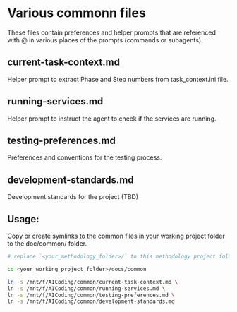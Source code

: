 # Various commonn files 

These files contain preferences and helper prompts that are referenced with @ in various places of the prompts (commands or subagents).

## current-task-context.md

Helper prompt to extract Phase and Step numbers from task_context.ini file.

## running-services.md

Helper prompt to instruct the agent to check if the services are running.

## testing-preferences.md

Preferences and conventions for the testing process.

## development-standards.md

Development standards for the project (TBD)


## Usage:
Copy or create symlinks to the common files in your working project folder to the doc/common/ folder.

```bash
# replace `<your_methodology_folder>/` to this methodology project folder and `<your_working_project_folder>` to your working project folder.

cd <your_working_project_folder>/docs/common

ln -s /mnt/f/AICoding/common/current-task-context.md \
ln -s /mnt/f/AICoding/common/running-services.md \
ln -s /mnt/f/AICoding/common/testing-preferences.md \
ln -s /mnt/f/AICoding/common/development-standards.md

```